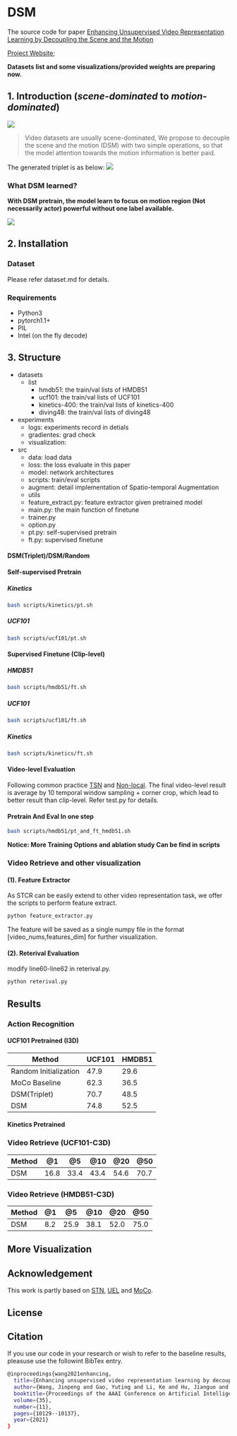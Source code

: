 # DSM

The source code for paper [Enhancing Unsupervised Video Representation Learning by Decoupling the Scene and the Motion](https://arxiv.org/pdf/2009.05757.pdf)

[Project Website](https://fingerrec.github.io/index_files/jinpeng/papers/AAAI2021/project_website.html);

__Datasets list and some visualizations/provided weights are preparing now.__

## 1. Introduction (*scene-dominated* to *motion-dominated*)

![](figures/ppl.png)
> Video datasets are usually scene-dominated, We propose to decouple the scene and the motion (DSM) with two simple operations, so that the model attention towards the motion information is better paid. 

The generated triplet is as below:
![](figures/triplet_visualization.png)


###  What DSM learned?

**With DSM pretrain, the model learn to focus on motion region (Not necessarily actor) powerful without one label available.**

![](figures/where_to_look.png)


## 2. Installation

### Dataset

Please refer dataset.md for details.

### Requirements
- Python3
- pytorch1.1+
- PIL
- Intel (on the fly decode)

## 3. Structure
- datasets
    - list
        - hmdb51: the train/val lists of HMDB51
        - ucf101: the train/val lists of UCF101
        - kinetics-400: the train/val lists of kinetics-400
        - diving48: the train/val lists of diving48
- experiments
    - logs: experiments record in detials
    - gradientes:  grad check
    - visualization:
- src
    - data: load data
    - loss: the loss evaluate in this paper
    - model: network architectures
    - scripts: train/eval scripts
    - augment: detail implementation of Spatio-temporal Augmentation
    - utils
    - feature_extract.py: feature extractor given pretrained model
    - main.py: the main function of finetune
    - trainer.py
    - option.py
    - pt.py: self-supervised pretrain
    - ft.py: supervised finetune



#### DSM(Triplet)/DSM/Random
#### Self-supervised Pretrain
##### Kinetics
```bash
bash scripts/kinetics/pt.sh
```
##### UCF101
```bash
bash scripts/ucf101/pt.sh
```
#### Supervised Finetune (Clip-level)
##### HMDB51
```bash
bash scripts/hmdb51/ft.sh
```
##### UCF101
```bash
bash scripts/ucf101/ft.sh
```
##### Kinetics
```bash
bash scripts/kinetics/ft.sh
```

#### Video-level Evaluation
Following common practice [TSN](https://github.com/yjxiong/temporal-segment-networks) and [Non-local](https://github.com/facebookresearch/video-nonlocal-net).
The final video-level result is average by 10 temporal window sampling + corner crop, which lead to better result than clip-level.
Refer test.py for details.


#### Pretrain And Eval In one step
```bash
bash scripts/hmdb51/pt_and_ft_hmdb51.sh
```

**Notice: More Training Options and ablation study Can be find in scripts**

### Video Retrieve and other visualization

#### (1). Feature Extractor
As STCR can be easily extend to other video representation task, we offer the scripts to perform feature extract.
```bash
python feature_extractor.py
```

The feature will be saved as a single numpy file in the format [video_nums,features_dim] for further visualization.

#### (2). Reterival Evaluation
modify line60-line62 in reterival.py.
```bash
python reterival.py
```

## Results
### Action Recognition
#### UCF101 Pretrained (I3D)
|  Method   | UCF101  | HMDB51 |
|  ----  | ----  | ---- |
| Random Initialization  | 47.9 | 29.6| 
| MoCo Baseline | 62.3 | 36.5| 
| DSM(Triplet) | 70.7 |48.5|
| DSM  | 74.8 | 52.5| 

#### Kinetics Pretrained

### Video Retrieve (UCF101-C3D)
|  Method   | @1  | @5 | @10| @20|@50 |
|  ----  | ----  | ---- | ---- | ---- | ---- |
| DSM  | 16.8 | 33.4| 43.4 |54.6|70.7|

### Video Retrieve (HMDB51-C3D)
|  Method   | @1  | @5 | @10| @20|@50 |
|  ----  | ----  | ---- | ---- | ---- | ---- |
| DSM  | 8.2 | 25.9| 38.1 |52.0|75.0|

## More Visualization

## Acknowledgement
This work is partly based on [STN](https://arxiv.org/abs/1506.02025), [UEL](https://github.com/mangye16/Unsupervised_Embedding_Learning) and [MoCo](https://github.com/facebookresearch/moco).

## License

## Citation

If you use our code in your research or wish to refer to the baseline results, pleasuse use the followint BibTex entry.

```bash
@inproceedings{wang2021enhancing,
  title={Enhancing unsupervised video representation learning by decoupling the scene and the motion},
  author={Wang, Jinpeng and Gao, Yuting and Li, Ke and Hu, Jianguo and Jiang, Xinyang and Guo, Xiaowei and Ji, Rongrong and Sun, Xing},
  booktitle={Proceedings of the AAAI Conference on Artificial Intelligence},
  volume={35},
  number={11},
  pages={10129--10137},
  year={2021}
}
```

